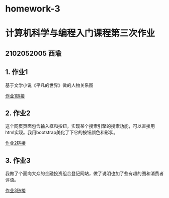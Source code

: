 # homework-3
# 计算机科学与编程入门课程第三次作业
## 2102052005 西瑜
## 1. 作业1
基于文学小说《平凡的世界》做的人物关系图

[作业1链接](Doc2.html)

## 2. 作业2
这个网页页面包含输入框和按钮，实现某个搜索引擎的搜索功能，可以直接用html实现。我用bootstrap美化了下它的按钮颜色和形状。

[作业2链接](hi.html)

## 3. 作业3
我做了个面向大众的金融投资组合登记网站，做了说明也加了些有趣的图和消费者评语。

[作业3链接](https://little-sound-5225.bss.design/)
